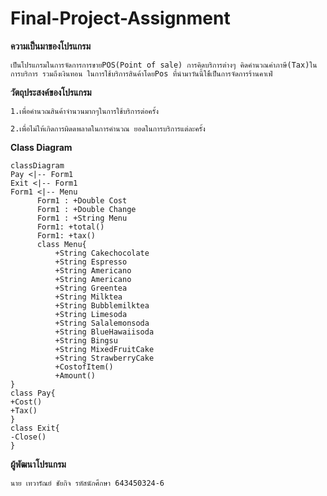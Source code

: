 # Final-Project-Assignment
**ความเป็นมาของโปรแกรม**

``
เป็นโปรแกรมในการจัดการการขายPOS(Point of sale) การคิดบริการต่างๆ คิดคำนวณค่าภาษี(Tax)ในการบริการ รวมถึงเงินทอน ในการใช้บริการสินค้าโดยPos ที่นำมาวันนี้ใช้้เป็นการจัดการร้านคาเฟ่
``

**วัตถุประสงค์ของโปรแกรม**

``
1.เพื่อคำนวณสินค้าจำนวนมากๆในการใช้บริการต่อครั้ง
``

``
2.เพื่อไม่ให้เกิดการผิดดพลาดในการคำนวณ ยอดในการบริการแต่ละครั้ง
``

**Class Diagram**
```mermaid
classDiagram
Pay <|-- Form1
Exit <|-- Form1
Form1 <|-- Menu
      Form1 : +Double Cost
      Form1 : +Double Change
      Form1 : +String Menu
      Form1: +total()
      Form1: +tax()
      class Menu{
          +String Cakechocolate
          +String Espresso
          +String Americano
          +String Americano
          +String Greentea
          +String Milktea
          +String Bubblemilktea
          +String Limesoda
          +String Salalemonsoda
          +String BlueHawaiisoda
          +String Bingsu
          +String MixedFruitCake
          +String StrawberryCake
          +CostofItem()
          +Amount()
}
class Pay{
+Cost()
+Tax()
}
class Exit{
-Close()
}
```
**ผู้พัฒนาโปรแกรม**

``
นาย เทวารัณย์ ชัยกิจ รหัสนักศึกษา 643450324-6
``


   
      


      
